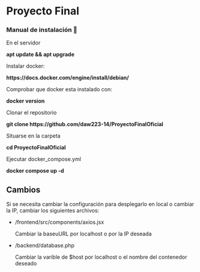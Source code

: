 # Proyecto Final

<h3>Manual de instalación 📖</h3>

<p>En el servidor</p>
<p><b> apt update && apt upgrade </b></p>
<p>Instalar docker:</p>
<p><b>https://docs.docker.com/engine/install/debian/</b></p>
<p>Comprobar que docker esta instalado con: </p>
<p><b>docker version</b></p>
<p>Clonar el repositorio</p>
<p><b>git clone https://github.com/daw223-14/ProyectoFinalOficial</b></p>
<p>Situarse en la carpeta</p>
<p><b>cd ProyectoFinalOficial</b></p>
<p>Ejecutar docker_compose.yml</p>
<p><b>docker compose up -d</b></p>

## Cambios
<p>Si se necesita cambiar la configuración para desplegarlo en local o cambiar la IP, cambiar los siguientes archivos:</p>
<ul>
   <li>/frontend/src/components/axios.jsx
      <p>Cambiar la baseuURL por localhost o por la IP deseada</p>
   </li>
   <li>/backend/database.php
      <p>Cambiar la varible de $host por localhost o el nombre del contenedor deseado</p>
   </li>
</ul>
